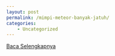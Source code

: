 ```yaml
---
layout: post
permalink: /mimpi-meteor-banyak-jatuh/
categories:
    - Uncategorized
---
```


[Baca Selengkapnya](/06)